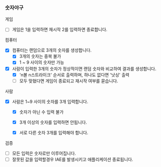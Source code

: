 ### 숫자야구

게임
- [ ] 게임은 1을 입력하면 재시작 2를 입력하면 종료합니다.

컴퓨터
- [x] 컴퓨터는 랜덤으로 3개의 숫자를 생성합니다.
    - [x] 3개의 숫자는 중복 불가
    - [x] 1 ~ 9 사이의 숫자만 가능
- [x] 사람이 입력한 3개의 숫자가 정상적이면 랜덤 숫자와 비교하여 결과를 생성합니다.
  - [x] 'n볼 n스트라이크' 순서로 출력하며, 하나도 없다면 '낫싱' 출력
  - [ ] 모두 맞혔다면 게임이 종료되고 재시작 여부를 묻습니다.

사람
- [x] 사람은 1~9 사이의 숫자를 3개 입력합니다.
  - [x] 숫자가 아닌 수 입력 불가
  - [x] 3개 이상의 숫자를 입력하면 안됩니다.
  - [x] 서로 다른 숫자 3개를 입력해야 합니다.


검증
- [ ] 모든 입력은 숫자로만 이루어집니다.
- [ ] 잘못된 값을 입력할경우 IAE를 발생시키고 애플리케이션 종료됩니다.